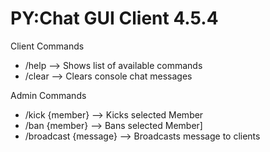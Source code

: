 # PY:Chat GUI Client 4.5.4

Client Commands
- /help --> Shows list of available commands
- /clear --> Clears console chat messages

Admin Commands
- /kick {member} --> Kicks selected Member
- /ban {member} --> Bans selected Member]
- /broadcast {message} --> Broadcasts message to clients